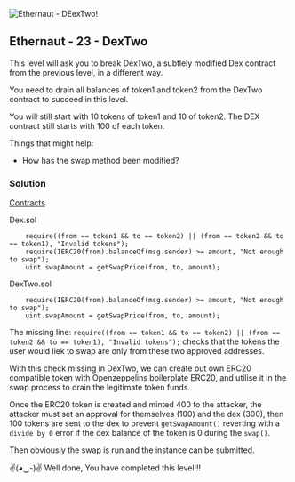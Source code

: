 ![Ethernaut - DEexTwo!](https://ethernaut.openzeppelin.com/imgs/BigLevel23.svg)

## Ethernaut - 23 - DexTwo

This level will ask you to break DexTwo, a subtlely modified Dex contract from the previous level, in a different way.

You need to drain all balances of token1 and token2 from the DexTwo contract to succeed in this level.

You will still start with 10 tokens of token1 and 10 of token2. The DEX contract still starts with 100 of each token.

Things that might help:
- How has the swap method been modified?

### Solution
[Contracts](./23-DexTwo/)

Dex.sol
```
    require((from == token1 && to == token2) || (from == token2 && to == token1), "Invalid tokens");
    require(IERC20(from).balanceOf(msg.sender) >= amount, "Not enough to swap");
    uint swapAmount = getSwapPrice(from, to, amount);
```
DexTwo.sol
```
    require(IERC20(from).balanceOf(msg.sender) >= amount, "Not enough to swap");
    uint swapAmount = getSwapPrice(from, to, amount);
```

The missing line:
```require((from == token1 && to == token2) || (from == token2 && to == token1), "Invalid tokens");```
checks that the tokens the user would liek to swap are only from these two approved addresses. 

With this check missing in DexTwo, we can create out own ERC20 compatible token with Openzeppelins boilerplate ERC20, and utilise it in the swap process to drain the legitimate token funds.

Once the ERC20 token is created and minted 400 to the attacker, the attacker must set an approval for themselves (100) and the dex (300), then 100 tokens are sent to the dex to prevent ```getSwapAmount()``` reverting with a ```divide by 0``` error if the dex balance of the token is 0 during the ```swap()```.

Then obviously the swap is run and the instance can be submitted.

✌(◕‿-)✌ Well done, You have completed this level!!!